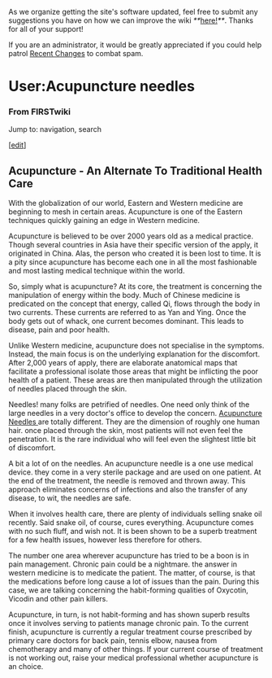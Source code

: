 As we organize getting the site's software updated, feel free to submit any
suggestions you have on how we can improve the wiki
_**_[here!](/index.php/User:Hallry/Suggestions "User:Hallry/Suggestions"
)_**_. Thanks for all of your support!

If you are an administrator, it would be greatly appreciated if you could help
patrol [Recent Changes](/index.php/Special:Recentchanges
"Special:Recentchanges" ) to combat spam.

# User:Acupuncture needles

### From FIRSTwiki

Jump to: navigation, search

[[edit](/index.php?title=User:Acupuncture_needles&action=edit&section=1 "Edit
section: Acupuncture - An Alternate To Traditional Health Care" )]

##  Acupuncture - An Alternate To Traditional Health Care

With the globalization of our world, Eastern and Western medicine are
beginning to mesh in certain areas. Acupuncture is one of the Eastern
techniques quickly gaining an edge in Western medicine.

Acupuncture is believed to be over 2000 years old as a medical practice.
Though several countries in Asia have their specific version of the apply, it
originated in China. Alas, the person who created it is been lost to time. It
is a pity since acupuncture has become each one in all the most fashionable
and most lasting medical technique within the world.

So, simply what is acupuncture? At its core, the treatment is concerning the
manipulation of energy within the body. Much of Chinese medicine is predicated
on the concept that energy, called Qi, flows through the body in two currents.
These currents are referred to as Yan and Ying. Once the body gets out of
whack, one current becomes dominant. This leads to disease, pain and poor
health.

Unlike Western medicine, acupuncture does not specialise in the symptoms.
Instead, the main focus is on the underlying explanation for the discomfort.
After 2,000 years of apply, there are elaborate anatomical maps that
facilitate a professional isolate those areas that might be inflicting the
poor health of a patient. These areas are then manipulated through the
utilization of needles placed through the skin.

Needles! many folks are petrified of needles. One need only think of the large
needles in a very doctor's office to develop the concern. [Acupuncture Needles
](http://www.buyacupunctureneedles.com/section.php/270/1/acupuncture_needles
"http://www.buyacupunctureneedles.com/section.php/270/1/acupuncture_needles" )
are totally different. They are the dimension of roughly one human hair. once
placed through the skin, most patients will not even feel the penetration. It
is the rare individual who will feel even the slightest little bit of
discomfort.

A bit a lot of on the needles. An acupuncture needle is a one use medical
device. they come in a very sterile package and are used on one patient. At
the end of the treatment, the needle is removed and thrown away. This approach
eliminates concerns of infections and also the transfer of any disease, to
wit, the needles are safe.

When it involves health care, there are plenty of individuals selling snake
oil recently. Said snake oil, of course, cures everything. Acupuncture comes
with no such fluff, and wish not. It is been shown to be a superb treatment
for a few health issues, however less therefore for others.

The number one area wherever acupuncture has tried to be a boon is in pain
management. Chronic pain could be a nightmare. the answer in western medicine
is to medicate the patient. The matter, of course, is that the medications
before long cause a lot of issues than the pain. During this case, we are
talking concerning the habit-forming qualities of Oxycotin, Vicodin and other
pain killers.

Acupuncture, in turn, is not habit-forming and has shown superb results once
it involves serving to patients manage chronic pain. To the current finish,
acupuncture is currently a regular treatment course prescribed by primary care
doctors for back pain, tennis elbow, nausea from chemotherapy and many of
other things. If your current course of treatment is not working out, raise
your medical professional whether acupuncture is an choice.

